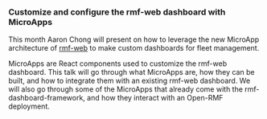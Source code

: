 ### Customize and configure the rmf-web dashboard with MicroApps

This month Aaron Chong will present on how to leverage the new MicroApp architecture of [rmf-web](https://github.com/open-rmf/rmf-web) to make custom dashboards for fleet management.

MicroApps are React components used to customize the rmf-web dashboard. This talk will go through what MicroApps are, how they can be built, and how to integrate them with an existing rmf-web dashboard. We will also go through some of the MicroApps that already come with the rmf-dashboard-framework, and how they interact with an Open-RMF deployment.
